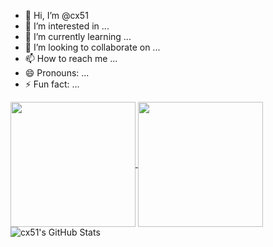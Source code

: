 - 👋 Hi, I’m @cx51
- 👀 I’m interested in ...
- 🌱 I’m currently learning ...
- 💞️ I’m looking to collaborate on ...
- 📫 How to reach me ...
- 😄 Pronouns: ...
- ⚡ Fun fact: ...

<a href="https://github.com/cx51/github-readme-stats">
  <img height=200 align="center" src="https://github-readme-stats.vercel.app/api?username=cx51&show_icons=true&theme=github_dark&hide=stars,issues,contribs" />
</a>
<a href="https://github.com/anuraghazra/convoychat">
  <img height=200 align="center" src="https://github-readme-stats.vercel.app/api/top-langs?username=cx51&layout=donut&theme=github_dark&card_width=320"/>
</a>

<div align="left">
    <img src="https://github-profile-summary-cards.vercel.app/api/cards/profile-details?username=cx51&theme=github_dark" alt="cx51's GitHub Stats"/>
</div>

<!---
cx51/cx51 is a ✨ special ✨ repository because its `README.md` (this file) appears on your GitHub profile.
You can click the Preview link to take a look at your changes.
--->
